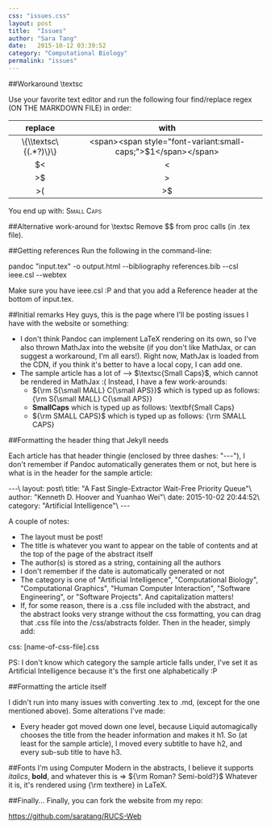 ```yaml
---
css: "issues.css"
layout: post
title:  "Issues"
author: "Sara Tang"
date:   2015-10-12 03:39:52
category: "Computational Biology"
permalink: "issues"
---
```


##Workaround \textsc

Use your favorite text editor and run the following four find/replace regex (ON THE MARKDOWN FILE) in order:

| replace | with |
| :-----: | :--: |
| \\\{\\\\textsc\\\{(.*?)\\\}\\\} | \<span\>\<span style="font-variant:small-caps;"\>$1\</span\>\</span\> |
| \$< | < |
| >\$ | > |
| >\( | >$ |

You end up with: <span><span style="font-variant:small-caps;">Small Caps</span></span>

##Alternative work-around for \textsc
Remove $$ from proc calls (in .tex file).

##Getting references
Run the following in the command-line:

pandoc "input.tex" -o output.html --bibliography references.bib --csl ieee.csl --webtex

Make sure you have ieee.csl :P and that you add a Reference header at the bottom of input.tex.

##Initial remarks
Hey guys, this is the page where I'll be posting issues I have with the website or something:

- I don't think Pandoc can implement LaTeX rendering on its own, so I've also thrown MathJax into the website (if you don't like MathJax, or can suggest a workaround, I'm all ears!). Right now, MathJax is loaded from the CDN, if you think it's better to have a local copy, I can add one.
- The sample article has a lot of --> $\textsc{Small Caps}$, which cannot be rendered in MathJax :( Instead, I have a few work-arounds:
	- ${\rm S{\small MALL} C{\small APS}}$ which is typed up as follows: {\rm S{\small MALL} C{\small APS}}
	- $\textbf{SmallCaps}$ which is typed up as follows: \textbf{Small Caps}
	- ${\rm SMALL CAPS}$ which is typed up as follows: {\rm SMALL CAPS}

##Formatting the header thing that Jekyll needs

Each article has that header thingie (enclosed by three dashes: "\-\-\-"), I don't remember if Pandoc automatically generates them or not, but here is what is in the header for the sample article:

\-\-\-\\
layout: post\\
title: "A Fast Single-Extractor Wait-Free Priority Queue"\\
author: "Kenneth D. Hoover and Yuanhao Wei"\\
date: 2015-10-02 20:44:52\\
category: "Artificial Intelligence"\\
\-\-\-

A couple of notes:

* The layout must be post!
* The title is whatever you want to appear on the table of contents and at the top of the page of the abstract itself
* The author(s) is stored as a string, containing all the authors
* I don't remember if the date is automatically generated or not
* The category is one of "Artificial Intelligence", "Computational Biology", "Computational Graphics", "Human Computer Interaction", "Software Engineering", or "Software Projects". And capitalization matters!
* If, for some reason, there is a .css file included with the abstract, and the abstract looks very strange without the css formatting, you can drag that .css file into the /css/abstracts folder. Then in the header, simply add:

css: [name-of-css-file].css


PS: I don't know which category the sample article falls under, I've set it as Artificial Intelligence because it's the first one alphabetically :P

##Formatting the article itself

I didn't run into many issues with converting .tex to .md, (except for the one mentioned above). Some alterations I've made:

* Every header got moved down one level, because Liquid automagically chooses the title from the header information and makes it h1. So (at least for the sample article), I moved every subtitle to have h2, and every sub-sub title to have h3.

##Fonts
I'm using Computer Modern in the abstracts, I believe it supports *italics*, <b>bold</b>, and whatever this is => ${\rm Roman? Semi-bold?}$ Whatever it is, it's rendered using {\rm texthere} in LaTeX.

##Finally...
Finally, you can fork the website from my repo:

<a href="https://github.com/saratang/RUCS-Web" target="_blank" >https://github.com/saratang/RUCS-Web</a>